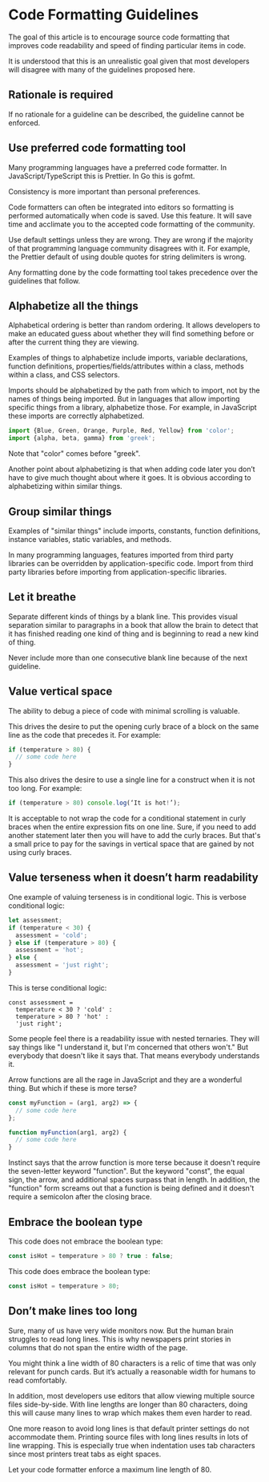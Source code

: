 # Code Formatting Guidelines

The goal of this article is to encourage source code formatting
that improves code readability and
speed of finding particular items in code.

It is understood that this is an unrealistic goal
given that most developers will disagree
with many of the guidelines proposed here.

## Rationale is required

If no rationale for a guideline can be described,
the guideline cannot be enforced.

## Use preferred code formatting tool

Many programming languages have a preferred code formatter.
In JavaScript/TypeScript this is Prettier.
In Go this is gofmt.

Consistency is more important than personal preferences.

Code formatters can often be integrated into editors so
formatting is performed automatically when code is saved.
Use this feature. It will save time and acclimate you
to the accepted code formatting of the community.

Use default settings unless they are wrong.
They are wrong if the majority of that
programming language community disagrees with it.
For example, the Prettier default of using
double quotes for string delimiters is wrong.

Any formatting done by the code formatting tool
takes precedence over the guidelines that follow.

## Alphabetize all the things

Alphabetical ordering is better than random ordering.
It allows developers to make an educated guess about whether they
will find something before or after the current thing they are viewing.

Examples of things to alphabetize include imports, variable declarations,
function definitions, properties/fields/attributes within a class,
methods within a class, and CSS selectors.

Imports should be alphabetized by the path from which to import,
not by the names of things being imported.
But in languages that allow importing specific things
from a library, alphabetize those.
For example, in JavaScript these imports are correctly alphabetized.

```js
import {Blue, Green, Orange, Purple, Red, Yellow} from 'color';
import {alpha, beta, gamma} from 'greek';
```

Note that "color" comes before "greek".

Another point about alphabetizing is that when adding code later
you don’t have to give much thought about where it goes.
It is obvious according to alphabetizing within similar things.

## Group similar things

Examples of "similar things" include imports, constants,
function definitions, instance variables, static variables, and methods.

In many programming languages, features imported from third party libraries
can be overridden by application-specific code.
Import from third party libraries before
importing from application-specific libraries.

## Let it breathe

Separate different kinds of things by a blank line.
This provides visual separation similar to paragraphs in a book
that allow the brain to detect that it has finished reading
one kind of thing and is beginning to read a new kind of thing.

Never include more than one consecutive blank line
because of the next guideline.

## Value vertical space

The ability to debug a piece of code with minimal scrolling is valuable.

This drives the desire to put the opening curly brace of a block
on the same line as the code that precedes it. For example:

```js
if (temperature > 80) {
  // some code here
}
```

This also drives the desire to use a single line
for a construct when it is not too long. For example:

```js
if (temperature > 80) console.log(‘It is hot!’);
```

It is acceptable to not wrap the code for a conditional statement
in curly braces when the entire expression fits on one line.
Sure, if you need to add another statement later
then you will have to add the curly braces.
But that's a small price to pay for the savings
in vertical space that are gained by not using curly braces.

## Value terseness when it doesn’t harm readability

One example of valuing terseness is in conditional logic.
This is verbose conditional logic:

```js
let assessment;
if (temperature < 30) {
  assessment = 'cold';
} else if (temperature > 80) {
  assessment = 'hot';
} else {
  assessment = 'just right';
}
```

This is terse conditional logic:

```text
const assessment =
  temperature < 30 ? 'cold' :
  temperature > 80 ? 'hot' :
  'just right';
```

Some people feel there is a readability issue with nested ternaries.
They will say things like "I understand it, but I'm concerned that others won't."
But everybody that doesn't like it says that.
That means everybody understands it.

Arrow functions are all the rage in JavaScript
and they are a wonderful thing.
But which if these is more terse?

```js
const myFunction = (arg1, arg2) => {
  // some code here
};

function myFunction(arg1, arg2) {
  // some code here
}
```

Instinct says that the arrow function is more terse because
it doesn't require the seven-letter keyword "function".
But the keyword "const", the equal sign, the arrow,
and additional spaces surpass that in length.
In addition, the "function" form screams out
that a function is being defined and
it doesn't require a semicolon after the closing brace.

## Embrace the boolean type

This code does not embrace the boolean type:

```js
const isHot = temperature > 80 ? true : false;
```

This code does embrace the boolean type:

```js
const isHot = temperature > 80;
```

## Don’t make lines too long

Sure, many of us have very wide monitors now.
But the human brain struggles to read long lines.
This is why newspapers print stories in columns
that do not span the entire width of the page.

You might think a line width of 80 characters is a relic of time
that was only relevant for punch cards.
But it’s actually a reasonable width for humans to read comfortably.

In addition, most developers use editors that allow
viewing multiple source files side-by-side.
With line lengths are longer than 80 characters,
doing this will cause many lines to wrap
which makes them even harder to read.

One more reason to avoid long lines is that
default printer settings do not accommodate them.
Printing source files with long lines results in lots of line wrapping.
This is especially true when indentation uses tab characters
since most printers treat tabs as eight spaces.

Let your code formatter enforce a maximum line length of 80.
